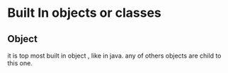 # Built In objects or classes

## Object
 it is top most built in object , like in java. any of others objects are child to this one.
